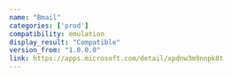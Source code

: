 ```yaml
---
name: "Bmail"
categories: ['prod']
compatibility: emulation
display_result: "Compatible"
version_from: "1.0.0.0"
link: https://apps.microsoft.com/detail/xpdnw3m9nnpk8t
---
```

